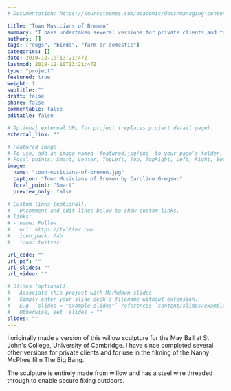 ```yaml
---
# Documentation: https://sourcethemes.com/academic/docs/managing-content/

title: "Town Musicians of Bremen"
summary: "I have undertaken several versions for private clients and for the Nanny McPhee film 'The Big Bang'."
authors: []
tags: ["dogs", "birds", "farm or domestic"]
categories: []
date: 2019-12-10T13:21:47Z
lastmod: 2019-12-10T13:21:47Z
type: "project"
featured: true
weight: 1
subtitle: ""
draft: false
share: false
commentable: false
editable: false

# Optional external URL for project (replaces project detail page).
external_link: ""

# Featured image
# To use, add an image named `featured.jpg/png` to your page's folder.
# Focal points: Smart, Center, TopLeft, Top, TopRight, Left, Right, BottomLeft, Bottom, BottomRight.
image:
  name: "town-musicians-of-bremen.jpg"
  caption: "Town Musicians of Bremen by Caroline Gregson"
  focal_point: "Smart"
  preview_only: false

# Custom links (optional).
#   Uncomment and edit lines below to show custom links.
# links:
# - name: Follow
#   url: https://twitter.com
#   icon_pack: fab
#   icon: twitter

url_code: ""
url_pdf: ""
url_slides: ""
url_video: ""

# Slides (optional).
#   Associate this project with Markdown slides.
#   Simply enter your slide deck's filename without extension.
#   E.g. `slides = "example-slides"` references `content/slides/example-slides.md`.
#   Otherwise, set `slides = ""`.
slides: ""
---
```

I originally made a version of this willow sculpture for the May Ball at St John's College, University of Cambridge. 
I have since completed several other versions for private clients and for use in the 
filming of the Nanny McPhee film The Big Bang.

The sculpture is entirely made from willow and has a steel wire threaded through to enable secure fixing outdoors.
